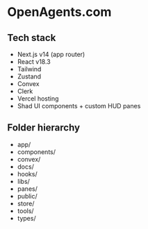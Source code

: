 # OpenAgents.com

## Tech stack
- Next.js v14 (app router)
- React v18.3
- Tailwind
- Zustand
- Convex
- Clerk
- Vercel hosting
- Shad UI components + custom HUD panes

## Folder hierarchy
- app/
- components/
- convex/
- docs/
- hooks/
- libs/
- panes/
- public/
- store/
- tools/
- types/

